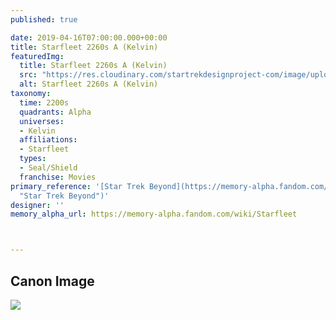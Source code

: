 ```yaml
---
published: true

date: 2019-04-16T07:00:00.000+00:00
title: Starfleet 2260s A (Kelvin)
featuredImg:
  title: Starfleet 2260s A (Kelvin)
  src: "https://res.cloudinary.com/startrekdesignproject-com/image/upload/v1555435599/StarfleetKelvin.png"
  alt: Starfleet 2260s A (Kelvin)
taxonomy:
  time: 2200s
  quadrants: Alpha
  universes:
  - Kelvin
  affiliations:
  - Starfleet
  types:
  - Seal/Shield
  franchise: Movies
primary_reference: '[Star Trek Beyond](https://memory-alpha.fandom.com/wiki/Star_Trek_Beyond
  "Star Trek Beyond")'
designer: ''
memory_alpha_url: https://memory-alpha.fandom.com/wiki/Starfleet



---
```

## Canon Image

![](https://res.cloudinary.com/startrekdesignproject-com/image/upload/v1555435598/StarfleetKelvin1.jpg)
